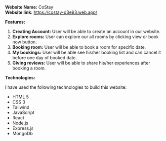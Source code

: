 **Website Name:** CoStay <br>
**Website link:** https://costay-d3e93.web.app/

**Features:**

1. **Creating Account:** User will be able to create an account in our website.
2. **Explore rooms:** User can explore our all rooms by clicking view or book now button.
3. **Booking room:** User will be able to book a room for specific date.
4. **My bookings:** User will be able see his/her booking list and can cancel it before one day of booked date.
5. **Giving reviews:** User will be able to share his/her experiences after booking a room.

**Technologies:**

I have used the following technologies to build this website:
- HTML 5
- CSS 3
- Tailwind
- JavaScript
- React
- Node.js
- Express.js
- MongoDb

